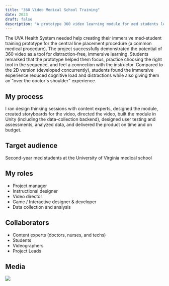 ```yaml
---
title: "360 Video Medical School Training"
date: 2023
draft: false
description: "A prototype 360 video learning module for med students learning the central line placement procedure"
---
```


The UVA Health System needed help creating their immersive med-student training prototype for the central line placement procedure (a common medical procedure). The project successfully demonstrated the potential of 360 video as a tool for distraction-free, immersive learning. Students remarked that the prototype helped them focus, practice choosing the right tool in the sequence, and feel a connection with the instructor. Compared to the 2D version (developed concurrently), students found the immersive experience reduced cognitive load and distractions while also giving them an "over the doctor's shoulder" experience.

## My process

I ran design thinking sessions with content experts, designed the module, created storyboards for the video, directed the video, built the module in Unity (including the data-collection backend), designed user testing and assessments, analyzed data, and delivered the product on time and on budget. 

## Target audience

Second-year med students at the University of Virginia medical school

## My roles

* Project manager
* Instructional designer
* Video director
* Game / Interactive designer & developer
* Data collection and analysis

## Collaborators

* Content experts (doctors, nurses, and techs)
* Students
* Videographers
* Project Leads

## Media

<img src="/images/UVA_central_line_360.png"/>

